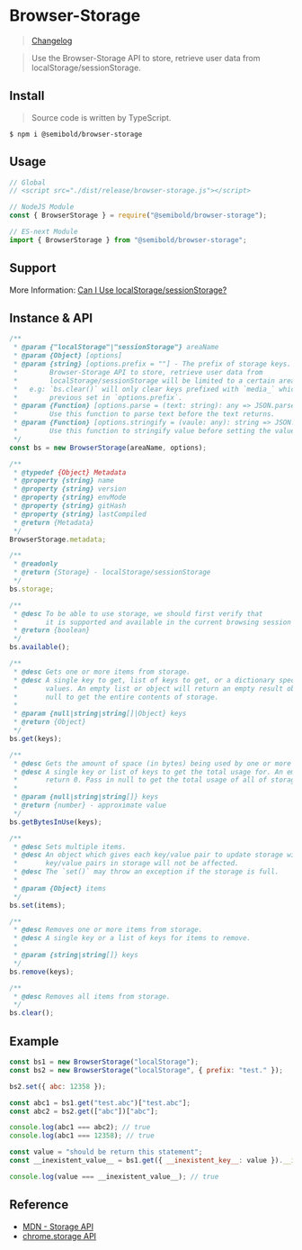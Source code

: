 # Browser-Storage

> [Changelog](changelog.md)

> Use the Browser-Storage API to store, retrieve user data from localStorage/sessionStorage.

## Install

> Source code is written by TypeScript.

`$ npm i @semibold/browser-storage`

## Usage

```js
// Global
// <script src="./dist/release/browser-storage.js"></script>

// NodeJS Module
const { BrowserStorage } = require("@semibold/browser-storage");

// ES-next Module
import { BrowserStorage } from "@semibold/browser-storage";
```

## Support

More Information: [Can I Use localStorage/sessionStorage?](https://caniuse.com/#search=storage)

## Instance & API

```js
/**
 * @param {"localStorage"|"sessionStorage"} areaName
 * @param {Object} [options]
 * @param {string} [options.prefix = ""] - The prefix of storage keys. Using the
 *        Browser-Storage API to store, retrieve user data from
 *        localStorage/sessionStorage will be limited to a certain area.
 *   e.g: `bs.clear()` will only clear keys prefixed with `media_` which your
 *        previous set in `options.prefix`.
 * @param {Function} [options.parse = (text: string): any => JSON.parse(text)]
 *        Use this function to parse text before the text returns.
 * @param {Function} [options.stringify = (vaule: any): string => JSON.stringify(value)]
 *        Use this function to stringify value before setting the value.
 */
const bs = new BrowserStorage(areaName, options);

/**
 * @typedef {Object} Metadata
 * @property {string} name
 * @property {string} version
 * @property {string} envMode
 * @property {string} gitHash
 * @property {string} lastCompiled
 * @return {Metadata}
 */
BrowserStorage.metadata;

/**
 * @readonly
 * @return {Storage} - localStorage/sessionStorage
 */
bs.storage;

/**
 * @desc To be able to use storage, we should first verify that
 *       it is supported and available in the current browsing session
 * @return {boolean}
 */
bs.available();

/**
 * @desc Gets one or more items from storage.
 * @desc A single key to get, list of keys to get, or a dictionary specifying default
 *       values. An empty list or object will return an empty result object. Pass in
 *       null to get the entire contents of storage.
 *
 * @param {null|string|string[]|Object} keys
 * @return {Object}
 */
bs.get(keys);

/**
 * @desc Gets the amount of space (in bytes) being used by one or more items.
 * @desc A single key or list of keys to get the total usage for. An empty list will
 *       return 0. Pass in null to get the total usage of all of storage.
 *
 * @param {null|string|string[]} keys
 * @return {number} - approximate value
 */
bs.getBytesInUse(keys);

/**
 * @desc Sets multiple items.
 * @desc An object which gives each key/value pair to update storage with. Any other
 *       key/value pairs in storage will not be affected.
 * @desc The `set()` may throw an exception if the storage is full.
 *
 * @param {Object} items
 */
bs.set(items);

/**
 * @desc Removes one or more items from storage.
 * @desc A single key or a list of keys for items to remove.
 *
 * @param {string|string[]} keys
 */
bs.remove(keys);

/**
 * @desc Removes all items from storage.
 */
bs.clear();
```

## Example

```js
const bs1 = new BrowserStorage("localStorage");
const bs2 = new BrowserStorage("localStorage", { prefix: "test." });

bs2.set({ abc: 12358 });

const abc1 = bs1.get("test.abc")["test.abc"];
const abc2 = bs2.get(["abc"])["abc"];

console.log(abc1 === abc2); // true
console.log(abc1 === 12358); // true

const value = "should be return this statement";
const __inexistent_value__ = bs1.get({ __inexistent_key__: value }).__inexistent_key__;

console.log(value === __inexistent_value__); // true
```

## Reference

-   [MDN - Storage API](https://developer.mozilla.org/en-US/docs/Web/API/Storage)
-   [chrome.storage API](https://developer.chrome.com/extensions/storage#type-StorageArea)
